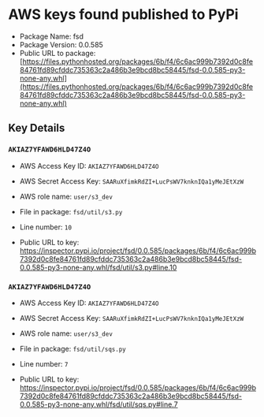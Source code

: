 # AWS keys found published to PyPi

* Package Name: fsd
* Package Version: 0.0.585
* Public URL to package: [https://files.pythonhosted.org/packages/6b/f4/6c6ac999b7392d0c8fe84761fd89cfddc735363c2a486b3e9bcd8bc58445/fsd-0.0.585-py3-none-any.whl](https://files.pythonhosted.org/packages/6b/f4/6c6ac999b7392d0c8fe84761fd89cfddc735363c2a486b3e9bcd8bc58445/fsd-0.0.585-py3-none-any.whl)

## Key Details

### `AKIAZ7YFAWD6HLD47Z4O`

* AWS Access Key ID: `AKIAZ7YFAWD6HLD47Z4O`
* AWS Secret Access Key: `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` 
* AWS role name: `user/s3_dev`
* File in package: `fsd/util/s3.py`
* Line number: `10`

* Public URL to key: https://inspector.pypi.io/project/fsd/0.0.585/packages/6b/f4/6c6ac999b7392d0c8fe84761fd89cfddc735363c2a486b3e9bcd8bc58445/fsd-0.0.585-py3-none-any.whl/fsd/util/s3.py#line.10



### `AKIAZ7YFAWD6HLD47Z4O`

* AWS Access Key ID: `AKIAZ7YFAWD6HLD47Z4O`
* AWS Secret Access Key: `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` 
* AWS role name: `user/s3_dev`
* File in package: `fsd/util/sqs.py`
* Line number: `7`

* Public URL to key: https://inspector.pypi.io/project/fsd/0.0.585/packages/6b/f4/6c6ac999b7392d0c8fe84761fd89cfddc735363c2a486b3e9bcd8bc58445/fsd-0.0.585-py3-none-any.whl/fsd/util/sqs.py#line.7


